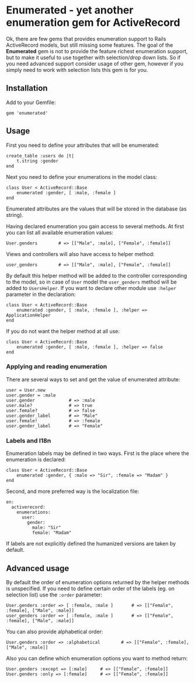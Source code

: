 # Enumerated - yet another enumeration gem for ActiveRecord

Ok, there are few gems that provides enumeration support to Rails ActiveRecord models, but still missing some
features. The goal of the **Enumerated** gem is not to provide the feature richest enumeration support, but to make it
useful to use together with selection/drop down lists. So if you need advanced support consider usage of other
gem, however if you simply need to work with selection lists this gem is for you.

## Installation

Add to your Gemfile:

    gem 'enumerated'

## Usage

First you need to define your attributes that will be enumerated:

    create_table :users do |t|
        t.string :gender
    end

Next you need to define your enumerations in the model class:

    class User < ActiveRecord::Base
        enumerated :gender, [ :male, :female ]
    end

Enumerated attributes are the values that will be stored in the database (as string).

Having declared enumeration you gain access to several methods. At first you can list
all available enumeration values:

    User.genders        # => [["Male", :male], ["Female", :female]]

Views and controllers will also have access to helper method:

    user_genders        # => [["Male", :male], ["Female", :female]]

By default this helper method will be added to the controller corresponding to the model,
so in case of ``User`` model the ``user_genders`` method will be added to ``UsersHelper``.
If you want to declare other module use ``:helper`` parameter in the declaration:

    class User < ActiveRecord::Base
        enumerated :gender, [ :male, :female ], :helper => ApplicationHelper
    end

If you do not want the helper method at all use:

    class User < ActiveRecord::Base
        enumerated :gender, [ :male, :female ], :helper => false
    end

### Applying and reading enumeration

There are several ways to set and get the value of enumerated attribute:

    user = User.new
    user.gender = :male
    user.gender             # => :male
    user.male?              # => true
    user.female?            # => false
    user.gender_label       # => "Male"
    user.female!            # => :female
    user.gender_label       # => "Female"

### Labels and I18n

Enumeration labels may be defined in two ways. First is the place where the enumeration is
declared:

    class User < ActiveRecord::Base
        enumerated :gender, { :male => "Sir", :female => "Madam" }
    end

Second, and more preferred way is the localization file:

    en:
      activerecord:
        enumerations:
          user:
            gender:
              male: "Sir"
              female: "Madam"

If labels are not explicitly defined the humanized versions are taken by default.

## Advanced usage

By default the order of enumeration options returned by the helper methods is unspecified. If
you need to define certain order of the labels (eg. on selection list) use the ``:order`` parameter:

    User.genders :order => [ :female, :male ]       # => [["Female", :female], ["Male", :male]]
    user_genders :order => [ :female, :male ]       # => [["Female", :female], ["Male", :male]]

You can also provide alphabetical order:

    User.genders :order => :alphabetical        # => [["Female", :female], ["Male", :male]]

Also you can define which enumeration options you want to method return:

    User.genders :except => [:male]     # => [["Female", :female]]
    User.genders :only => [:female]     # => [["Female", :female]]

